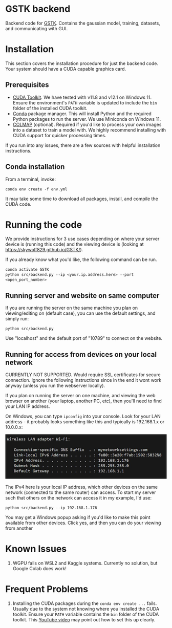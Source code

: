 # GSTK backend
Backend code for [GSTK](https://skywolf829.github.io/GSTK/).
Contains the gaussian model, training, datasets, and communicating with GUI.

# Installation

This section covers the installation procedure for just the backend code. 
Your system should have a CUDA capable graphics card.


## Prerequisites
- [CUDA Toolkit](https://developer.nvidia.com/cuda-toolkit-archive).
We have tested with v11.8 and v12.1 on Windows 11.
Ensure the environment's `PATH` variable is updated to include the `bin` folder of the installed CUDA toolkit.
- [Conda](https://docs.anaconda.com/free/miniconda/) package manager.
This will install Python and the required Python packages to run the server.
We use Miniconda on Windows 11.
- [COLMAP](https://colmap.github.io/index.html) (optional). 
Required if you'd like to process your own images into a dataset to train a model with.
We highly recommend installing with CUDA support for quicker processing times.

If you run into any issues, there are a few sources with helpful installation instructions.


## Conda installation
From a terminal, invoke:

```
conda env create -f env.yml
```

It may take some time to download all packages, install, and compile the CUDA code.
 

# Running the code

We provide instructions for 3 use cases depending on where your server device is (running this code) and the viewing device is (looking at https://skywolf829.github.io/GSTK/).

If you already know what you'd like, the following command can be run.

```
conda activate GSTK
python src/backend.py --ip <your.ip.address.here> --port <open_port_number>
```

## Running server and website on same computer

If you are running the server on the same machine you plan on viewing/editing on (default case), you can use the default settings, and simply run:

```
python src/backend.py
```

Use "localhost" and the default port of "10789" to connect on the website.

## Running for access from devices on your local network

CURRENTLY NOT SUPPORTED.
Would require SSL certificates for secure connection.
Ignore the following instructions since in the end it wont work anyway (unless you run the webserver locally).

If you plan on running the server on one machine, and viewing the web browser on another (your laptop, another PC, etc), then you'll need to find your LAN IP address.

On Windows, you can type `ipconfig` into your console.
Look for your LAN address - it probably looks something like this and typically is 192.168.1.x or 10.0.0.x:

![LAN](figures/LAN.jpg)

The IPv4 here is your local IP address, which other devices on the same network (connected to the same router) can access. 
To start my server such that others on the network can access it in my example, I'd use:

```
python src/backend.py --ip 192.168.1.176
```

You may get a Windows popup asking if you'd like to make this point available from other devices. 
Click yes, and then you can do your viewing from another

# Known Issues

1. WGPU fails on WSL2 and Kaggle systems.
Currently no solution, but Google Colab does work!

# Frequent Problems

1. Installing the CUDA packages during the `conda env create ...` fails.
Usually due to the system not knowing where you installed the CUDA toolkit. 
Ensure your `PATH` variable contains the `bin` folder of the CUDA toolkit. 
This [YouTube video](https://www.youtube.com/watch?v=UXtuigy_wYc) may point out how to set this up clearly.